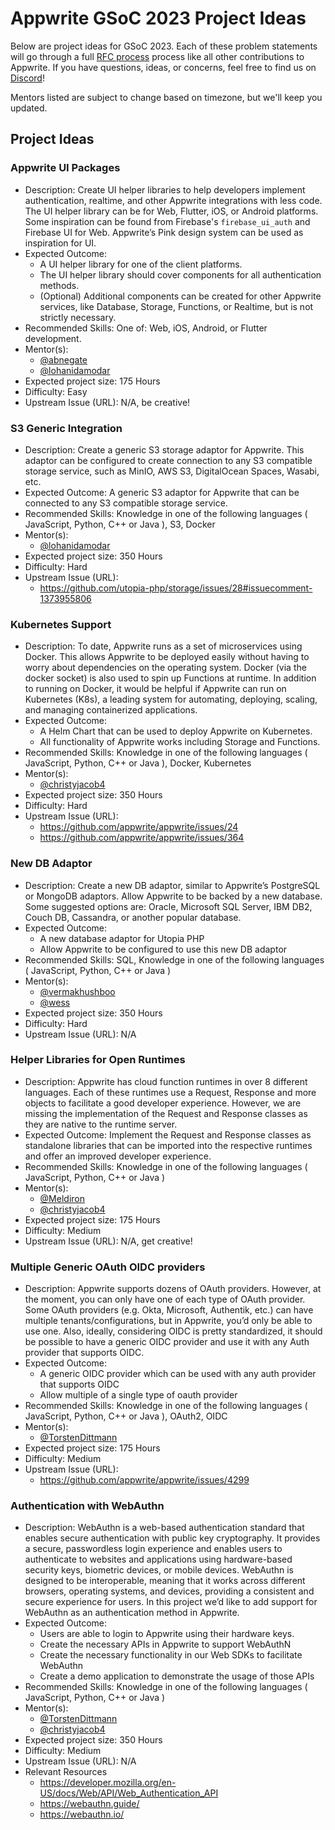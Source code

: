 # Appwrite GSoC 2023 Project Ideas
Below are project ideas for GSoC 2023. Each of these problem statements will go through a full 
[RFC process](https://github.com/appwrite/rfc) process like all other contributions to Appwrite.
If you have questions, ideas, or concerns, feel free to find us on [Discord](https://appwrite.io/discord)!

Mentors listed are subject to change based on timezone, but we'll keep you updated.

## Project Ideas
### Appwrite UI Packages
- Description: Create UI helper libraries to help developers implement authentication, realtime, and other Appwrite integrations with less code. The UI helper library can be for Web, Flutter, iOS, or Android platforms. Some inspiration can be found from Firebase's `firebase_ui_auth` and Firebase UI for Web. Appwrite’s Pink design system can be used as inspiration for UI.
- Expected Outcome: 
  - A UI helper library for one of the client platforms. 
  - The UI helper library should cover components for all authentication methods. 
  - (Optional) Additional components can be created for other Appwrite services, like Database, Storage, Functions, or Realtime, but is not strictly necessary.
- Recommended Skills: One of: Web, iOS, Android, or Flutter development.
- Mentor(s):
  - [@abnegate](https://github.com/abnegate)
  - [@lohanidamodar](https://github.com/lohanidamodar)
- Expected project size: 175 Hours
- Difficulty: Easy
- Upstream Issue (URL): N/A, be creative!
### S3 Generic Integration
- Description: Create a generic S3 storage adaptor for Appwrite. This adaptor can be configured to create connection to any S3 compatible storage service, such as MinIO, AWS S3, DigitalOcean Spaces, Wasabi, etc.
- Expected Outcome: A generic S3 adaptor for Appwrite that can be connected to any S3 compatible storage service.
- Recommended Skills: Knowledge in one of the following languages ( JavaScript, Python, C++ or Java ), S3, Docker
- Mentor(s):
  - [@lohanidamodar](https://github.com/lohanidamodar)
- Expected project size: 350 Hours
- Difficulty: Hard
- Upstream Issue (URL): 
  - https://github.com/utopia-php/storage/issues/28#issuecomment-1373955806 
### Kubernetes Support
- Description: To date, Appwrite runs as a set of microservices using Docker. This allows Appwrite to be deployed easily without having to worry about dependencies on the operating system. Docker (via the docker socket) is also used to spin up Functions at runtime. In addition to running on Docker, it would be helpful if Appwrite can run on Kubernetes (K8s), a leading system for automating, deploying, scaling, and managing containerized applications.
- Expected Outcome: 
  - A Helm Chart that can be used to deploy Appwrite on Kubernetes. 
  - All functionality of Appwrite works including Storage and Functions.
- Recommended Skills: Knowledge in one of the following languages ( JavaScript, Python, C++ or Java ),  Docker, Kubernetes
- Mentor(s):
  - [@christyjacob4](https://github.com/christyjacob4)
- Expected project size: 350 Hours
- Difficulty: Hard
- Upstream Issue (URL):
  - https://github.com/appwrite/appwrite/issues/24
  - https://github.com/appwrite/appwrite/issues/364

### New DB Adaptor
- Description: Create a new DB adaptor, similar to Appwrite’s PostgreSQL or MongoDB adaptors. Allow Appwrite to be backed by a new database. Some suggested options are: Oracle, Microsoft SQL Server, IBM DB2, Couch DB, Cassandra, or another popular database.
- Expected Outcome: 
  - A new database adaptor for Utopia PHP
  - Allow Appwrite to be configured to use this new DB adaptor
- Recommended Skills: SQL, Knowledge in one of the following languages ( JavaScript, Python, C++ or Java ) 
- Mentor(s):
  - [@vermakhushboo](https://github.com/vermakhushboo)
  - [@wess](https://github.com/wess)
- Expected project size: 350 Hours
- Difficulty: Hard
- Upstream Issue (URL): N/A
  
### Helper Libraries for Open Runtimes
- Description: Appwrite has cloud function runtimes in over 8 different languages. Each of these runtimes use a Request, Response and more objects to facilitate a good developer experience. However, we are missing the implementation of the Request and Response classes as they are native to the runtime server. 
- Expected Outcome: Implement the Request and Response classes as standalone libraries that can be imported into the respective runtimes and offer an improved developer experience.
- Recommended Skills: Knowledge in one of the following languages ( JavaScript, Python, C++ or Java ) 
- Mentor(s):
  - [@Meldiron](https://github.com/Meldiron)
  - [@christyjacob4](https://github.com/christyjacob4)
- Expected project size: 175 Hours
- Difficulty: Medium
- Upstream Issue (URL): N/A, get creative!

  
### Multiple Generic OAuth OIDC providers
- Description: Appwrite supports dozens of OAuth providers. However, at the moment, you can only have one of each type of OAuth provider. Some OAuth providers (e.g. Okta, Microsoft, Authentik, etc.) can have multiple tenants/configurations, but in Appwrite, you’d only be able to use one. Also, ideally, considering OIDC is pretty standardized, it should be possible to have a generic OIDC provider and use it with any Auth provider that supports OIDC.
- Expected Outcome: 
  - A generic OIDC provider which can be used with any auth provider that supports OIDC
  - Allow multiple of a single type of oauth provider
- Recommended Skills: Knowledge in one of the following languages ( JavaScript, Python, C++ or Java ), OAuth2, OIDC
- Mentor(s):
  - [@TorstenDittmann](https://github.com/TorstenDittmann)
- Expected project size: 175 Hours
- Difficulty: Medium
- Upstream Issue (URL): 
    - https://github.com/appwrite/appwrite/issues/4299
  
### Authentication with WebAuthn
- Description: WebAuthn is a web-based authentication standard that enables secure authentication with public key cryptography. It provides a secure, passwordless login experience and enables users to authenticate to websites and applications using hardware-based security keys, biometric devices, or mobile devices. WebAuthn is designed to be interoperable, meaning that it works across different browsers, operating systems, and devices, providing a consistent and secure experience for users. In this project we’d like to add support for WebAuthn as an authentication method in Appwrite.
- Expected Outcome: 
  - Users are able to login to Appwrite using their hardware keys.
  - Create the necessary APIs in Appwrite to support WebAuthN
  - Create the necessary functionality in our Web SDKs to facilitate WebAuthn
  - Create a demo application to demonstrate the usage of those APIs
- Recommended Skills: Knowledge in one of the following languages ( JavaScript, Python, C++ or Java ) 
- Mentor(s):
  - [@TorstenDittmann](https://github.com/TorstenDittmann)
  - [@christyjacob4](https://github.com/christyjacob4)
- Expected project size: 350 Hours
- Difficulty: Medium
- Upstream Issue (URL): N/A
- Relevant Resources
  - https://developer.mozilla.org/en-US/docs/Web/API/Web_Authentication_API
  - https://webauthn.guide/
  - https://webauthn.io/
